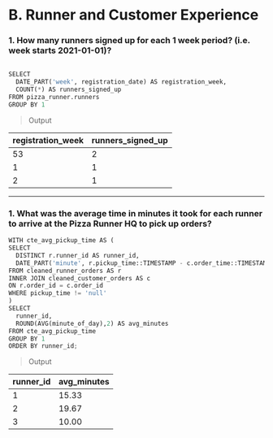 # B. Runner and Customer Experience
### 1. How many runners signed up for each 1 week period? (i.e. week starts 2021-01-01)?
```python

SELECT
  DATE_PART('week', registration_date) AS registration_week,
  COUNT(*) AS runners_signed_up
FROM pizza_runner.runners
GROUP BY 1

```
> Output

| registration_week | runners_signed_up | 
| --------- | ------------- | 
| 53         | 2  | 
| 1        | 1   | 
| 2         | 1   | 

------
### 1. What was the average time in minutes it took for each runner to arrive at the Pizza Runner HQ to pick up orders?
```python
WITH cte_avg_pickup_time AS (
SELECT
  DISTINCT r.runner_id AS runner_id,
  DATE_PART('minute', r.pickup_time::TIMESTAMP - c.order_time::TIMESTAMP)::INTEGER AS minute_of_day
FROM cleaned_runner_orders AS r 
INNER JOIN cleaned_customer_orders AS c 
ON r.order_id = c.order_id
WHERE pickup_time != 'null'
)
SELECT
  runner_id,
  ROUND(AVG(minute_of_day),2) AS avg_minutes
FROM cte_avg_pickup_time
GROUP BY 1
ORDER BY runner_id;

```
> Output
> 
| runner_id | avg_minutes | 
| --------- | ------------- | 
| 1         | 15.33 | 
| 2        | 19.67   | 
| 3         | 10.00   | 
